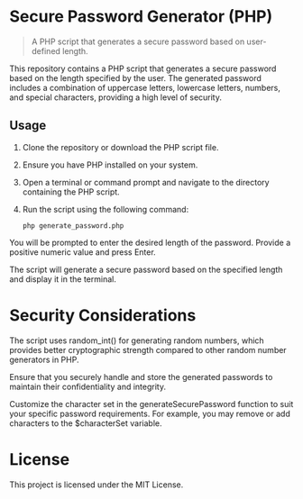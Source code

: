 # Secure Password Generator (PHP)

> A PHP script that generates a secure password based on user-defined length.

This repository contains a PHP script that generates a secure password based on the length specified by the user. The generated password includes a combination of uppercase letters, lowercase letters, numbers, and special characters, providing a high level of security.

## Usage

1. Clone the repository or download the PHP script file.

2. Ensure you have PHP installed on your system.

3. Open a terminal or command prompt and navigate to the directory containing the PHP script.

4. Run the script using the following command:

   ```shell
   php generate_password.php
   
You will be prompted to enter the desired length of the password. Provide a positive numeric value and press Enter.

The script will generate a secure password based on the specified length and display it in the terminal.

# Security Considerations
The script uses random_int() for generating random numbers, which provides better cryptographic strength compared to other random number generators in PHP.

Ensure that you securely handle and store the generated passwords to maintain their confidentiality and integrity.

Customize the character set in the generateSecurePassword function to suit your specific password requirements. For example, you may remove or add characters to the $characterSet variable.

# License
This project is licensed under the MIT License.
